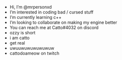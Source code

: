 - Hi, I’m @mrpersonxd
- I’m interested in coding bad / cursed stuff
- I’m currently learning c++ 
- I’m looking to collaborate on making my engine better
- You can reach me at Catto#4032 on discord
- ozzy is short
- i am catto
- get real
- uwuuwuwuwuwuwuw
- cattodoameow on twitch
<!---
mrpersonxd/mrpersonxd is a ✨ special ✨ repository because its `README.md` (this file) appears on your GitHub profile.
You can click the Preview link to take a look at your changes.
--->
